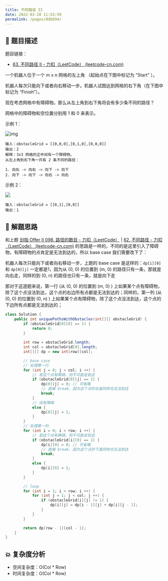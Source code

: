 ```yaml
---
title: 不同路径 II
date: 2022-03-20 11:53:59
permalink: /pages/8db694/
---
```


## 📃 题目描述

题目链接：

- [63. 不同路径 II - 力扣（LeetCode） (leetcode-cn.com)](https://leetcode-cn.com/problems/unique-paths-ii/)

一个机器人位于一个 m x n 网格的左上角 （起始点在下图中标记为 “Start” ）。

机器人每次只能向下或者向右移动一步。机器人试图达到网格的右下角（在下图中标记为 “Finish”）。

现在考虑网格中有障碍物。那么从左上角到右下角将会有多少条不同的路径？

网格中的障碍物和空位置分别用 1 和 0 来表示。

示例 1：

![img](https://assets.leetcode.com/uploads/2020/11/04/robot1.jpg)

```
输入：obstacleGrid = [[0,0,0],[0,1,0],[0,0,0]]
输出：2
解释：3x3 网格的正中间有一个障碍物。
从左上角到右下角一共有 2 条不同的路径：

1. 向右 -> 向右 -> 向下 -> 向下
2. 向下 -> 向下 -> 向右 -> 向右
```

示例 2：

![](https://assets.leetcode.com/uploads/2020/11/04/robot2.jpg)

```
输入：obstacleGrid = [[0,1],[0,0]]
输出：1
```

## 🔔 解题思路

和上题 [剑指 Offer II 098. 路径的数目 - 力扣（LeetCode）](https://leetcode.cn/problems/2AoeFn/) | [62. 不同路径 - 力扣（LeetCode） (leetcode-cn.com)](https://leetcode-cn.com/problems/unique-paths/) 的思路是一样的，不同的是这里引入了障碍物，有障碍物的点肯定是无法到达的，所以 base case 我们需要改下了：

机器人每次只能向下或者向右移动一步，上题的 base case 是这样的：`dp[i][0]` 和 `dp[0][j]` 一定都是1，因为从 (0, 0) 的位置到 (m, 0) 的路径只有一条，那就是向右走，同样的到 (0, n) 的路径也只有一条，就是向下走

那对于这道题来说，第一行 (从 (0, 0) 的位置到 (m, 0) ) 上如果某个点有障碍物，除了这个点没法到达，这个点的右边所有点都是无法到达的；同样的，第一列 (从 (0, 0) 的位置到 (0, n) ) 上如果某个点有障碍物，除了这个点没法到达，这个点的下边所有点都是无法到达的；


```java
class Solution {
    public int uniquePathsWithObstacles(int[][] obstacleGrid) {
        if (obstacleGrid[0][0] == 1) {
            return 0;
        }
        
        int row = obstacleGrid.length;
        int col = obstacleGrid[0].length;
        int[][] dp = new int[row][col];

        // base case
        // 处理第一行
        for (int j = 0; j < col; i ++) {
            // 若这个点有障碍，则不可能走到这
            if (obstacleGrid[0][j] == 1) {
                dp[0][j] = 0; // 可省略
                // 直接 break，因为这个点的右面同样也无法到达
                break;
            }
            // 没有障碍
            else {
                dp[0][j] = 1;
            }
        }
        // 处理第一列
        for (int i = 0; i < row; i ++) {
            // 若这个点有障碍，则不可能走到这
            if (obstacleGrid[i][0] == 1) {
                dp[i][0] = 0; // 可省略
                // 直接 break，因为这个点的下面同样也无法到达
                break;
            }
            else {
                dp[i][0] = 1;
            }
        }

        // loop
        for (int i = 1; i < row; i ++) {
            for (int j = 1; j < col; j ++) {
                if (obstacleGrid[i][j] != 1) {
                    dp[i][j] = dp[i - 1][j] + dp[i][j - 1];
                }
            }
        }

        return dp[row - 1][col - 1];
    }
}
```

## 💥 复杂度分析

- 空间复杂度：O(Col * Row)
- 时间复杂度：O(Col * Row)

